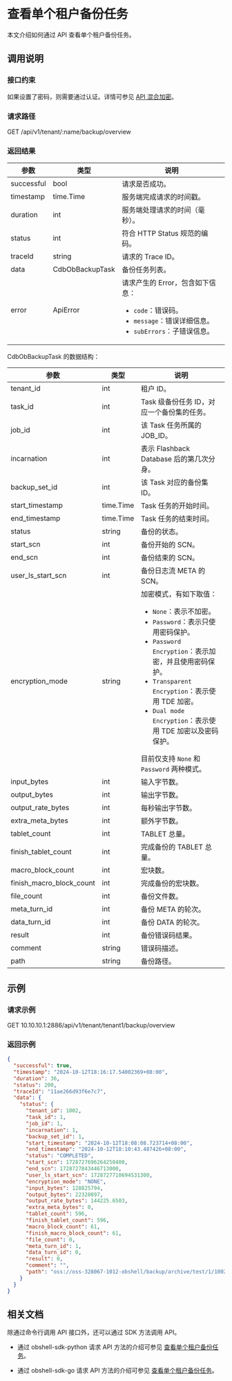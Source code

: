 # 查看单个租户备份任务

本文介绍如何通过 API 查看单个租户备份任务。

## 调用说明

### 接口约束

如果设置了密码，则需要通过认证。详情可参见 [API 混合加密](../20.api-hybrid-encryption.md)。

### 请求路径

GET /api/v1/tenant/:name/backup/overview

### 返回结果

| 参数 | 类型 | 说明 |
|-------|------|------|
| successful | bool | 请求是否成功。 |
| timestamp | time.Time | 服务端完成请求的时间戳。 |
| duration | int | 服务端处理请求的时间（毫秒）。 |
| status | int | 符合 HTTP Status 规范的编码。 |
| traceId | string | 请求的 Trace ID。 |
| data | CdbObBackupTask | 备份任务列表。 |
| error | ApiError | 请求产生的 Error，包含如下信息：<ul><li><code>code</code>：错误码。</li><li><code>message</code>：错误详细信息。</li><li><code>subErrors</code>：子错误信息。</li></ul> |

CdbObBackupTask 的数据结构：

| 参数 | 类型 | 说明 |
|------|------|------|
| tenant_id | int | 租户 ID。 |
| task_id | int | Task 级备份任务 ID，对应一个备份集的任务。 |
| job_id | int | 该 Task 任务所属的 JOB_ID。 |
| incarnation | int | 表示 Flashback Database 后的第几次分身。 |
| backup_set_id | int | 该 Task 对应的备份集 ID。 |
| start_timestamp | time.Time | Task 任务的开始时间。 |
| end_timestamp | time.Time | Task 任务的结束时间。 |
| status | string | 备份的状态。 |
| start_scn | int | 备份开始的 SCN。 |
| end_scn | int | 备份结束的 SCN。 |
| user_ls_start_scn | int | 备份日志流 META 的 SCN。 |
| encryption_mode | string | 加密模式，有如下取值：<ul><li>`None`：表示不加密。</li><li>`Password`：表示只使用密码保护。</li><li>`Password Encryption`：表示加密，并且使用密码保护。</li><li>`Transparent Encryption`：表示使用 TDE 加密。</li><li>`Dual mode Encryption`：表示使用 TDE 加密以及密码保护。</li></ul>目前仅支持 `None` 和 `Password` 两种模式。 |
| input_bytes | int | 输入字节数。 |
| output_bytes | int | 输出字节数。 |
| output_rate_bytes | int | 每秒输出字节数。 |
| extra_meta_bytes | int | 额外字节数。 |
| tablet_count | int | TABLET 总量。 |
| finish_tablet_count | int | 完成备份的 TABLET 总量。 |
| macro_block_count | int | 宏块数。 |
| finish_macro_block_count | int | 完成备份的宏块数。 |
| file_count | int | 备份文件数。 |
| meta_turn_id | int | 备份 META 的轮次。 |
| data_turn_id | int | 备份 DATA 的轮次。 |
| result | int | 备份错误码结果。 |
| comment | string | 错误码描述。 |
| path | string | 备份路径。 |

## 示例

### 请求示例

GET 10.10.10.1:2886/api/v1/tenant/tenant1/backup/overview

### 返回示例

```json
{
  "successful": true,
  "timestamp": "2024-10-12T18:16:17.54002369+08:00",
  "duration": 36,
  "status": 200,
  "traceId": "11ae266d93f6e7c7",
  "data": {
    "status": {
      "tenant_id": 1002,
      "task_id": 1,
      "job_id": 1,
      "incarnation": 1,
      "backup_set_id": 1,
      "start_timestamp": "2024-10-12T18:08:08.723714+08:00",
      "end_timestamp": "2024-10-12T18:10:43.487426+08:00",
      "status": "COMPLETED",
      "start_scn": 1728727696264250400,
      "end_scn": 1728727843446713000,
      "user_ls_start_scn": 1728727710694531300,
      "encryption_mode": "NONE",
      "input_bytes": 128825794,
      "output_bytes": 22320897,
      "output_rate_bytes": 144225.6503,
      "extra_meta_bytes": 0,
      "tablet_count": 596,
      "finish_tablet_count": 596,
      "macro_block_count": 61,
      "finish_macro_block_count": 61,
      "file_count": 0,
      "meta_turn_id": 1,
      "data_turn_id": 0,
      "result": 0,
      "comment": "",
      "path": "oss://oss-328067-1012-obshell/backup/archive/test/1/1002/data?host=oss-cn-hangzhou.aliyuncs.com"
    }
  }
}
```

## 相关文档

除通过命令行调用 API 接口外，还可以通过 SDK 方法调用 API。

* 通过 obshell-sdk-python 请求 API 方法的介绍可参见 [查看单个租户备份任务](../../500.obshell-sdk-reference/100.python/600.backup-management/700.view-individual-tenant-backup-tasks-of-python.md)。

* 通过 obshell-sdk-go 请求 API 方法的介绍可参见 [查看单个租户备份任务](../../500.obshell-sdk-reference/200.go/600.backup-management/700.view-individual-tenant-backup-tasks-of-go.md)。
